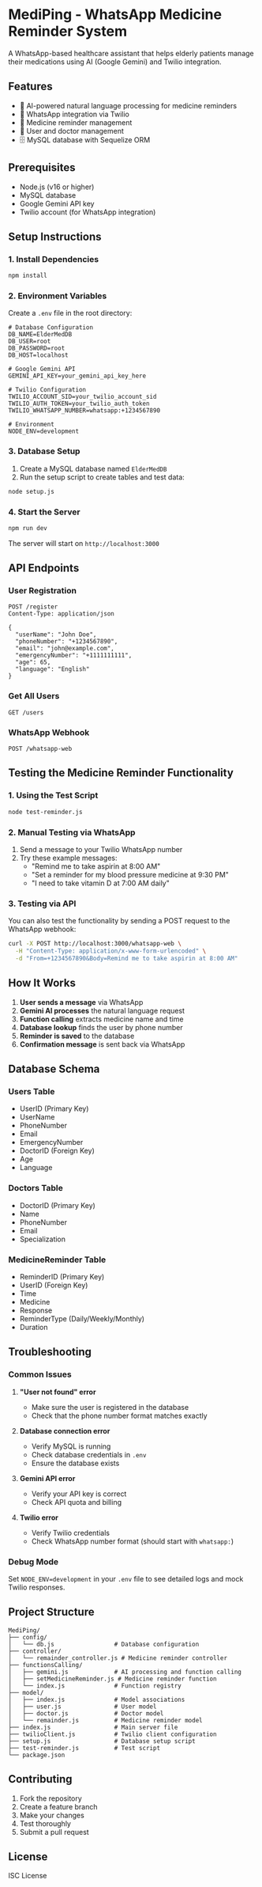 # MediPing - WhatsApp Medicine Reminder System

A WhatsApp-based healthcare assistant that helps elderly patients manage their medications using AI (Google Gemini) and Twilio integration.

## Features

- 🤖 AI-powered natural language processing for medicine reminders
- 📱 WhatsApp integration via Twilio
- 💊 Medicine reminder management
- 👥 User and doctor management
- 🗄️ MySQL database with Sequelize ORM

## Prerequisites

- Node.js (v16 or higher)
- MySQL database
- Google Gemini API key
- Twilio account (for WhatsApp integration)

## Setup Instructions

### 1. Install Dependencies

```bash
npm install
```

### 2. Environment Variables

Create a `.env` file in the root directory:

```env
# Database Configuration
DB_NAME=ElderMedDB
DB_USER=root
DB_PASSWORD=root
DB_HOST=localhost

# Google Gemini API
GEMINI_API_KEY=your_gemini_api_key_here

# Twilio Configuration
TWILIO_ACCOUNT_SID=your_twilio_account_sid
TWILIO_AUTH_TOKEN=your_twilio_auth_token
TWILIO_WHATSAPP_NUMBER=whatsapp:+1234567890

# Environment
NODE_ENV=development
```

### 3. Database Setup

1. Create a MySQL database named `ElderMedDB`
2. Run the setup script to create tables and test data:

```bash
node setup.js
```

### 4. Start the Server

```bash
npm run dev
```

The server will start on `http://localhost:3000`

## API Endpoints

### User Registration

```
POST /register
Content-Type: application/json

{
  "userName": "John Doe",
  "phoneNumber": "+1234567890",
  "email": "john@example.com",
  "emergencyNumber": "+1111111111",
  "age": 65,
  "language": "English"
}
```

### Get All Users

```
GET /users
```

### WhatsApp Webhook

```
POST /whatsapp-web
```

## Testing the Medicine Reminder Functionality

### 1. Using the Test Script

```bash
node test-reminder.js
```

### 2. Manual Testing via WhatsApp

1. Send a message to your Twilio WhatsApp number
2. Try these example messages:
   - "Remind me to take aspirin at 8:00 AM"
   - "Set a reminder for my blood pressure medicine at 9:30 PM"
   - "I need to take vitamin D at 7:00 AM daily"

### 3. Testing via API

You can also test the functionality by sending a POST request to the WhatsApp webhook:

```bash
curl -X POST http://localhost:3000/whatsapp-web \
  -H "Content-Type: application/x-www-form-urlencoded" \
  -d "From=+1234567890&Body=Remind me to take aspirin at 8:00 AM"
```

## How It Works

1. **User sends a message** via WhatsApp
2. **Gemini AI processes** the natural language request
3. **Function calling** extracts medicine name and time
4. **Database lookup** finds the user by phone number
5. **Reminder is saved** to the database
6. **Confirmation message** is sent back via WhatsApp

## Database Schema

### Users Table

- UserID (Primary Key)
- UserName
- PhoneNumber
- Email
- EmergencyNumber
- DoctorID (Foreign Key)
- Age
- Language

### Doctors Table

- DoctorID (Primary Key)
- Name
- PhoneNumber
- Email
- Specialization

### MedicineReminder Table

- ReminderID (Primary Key)
- UserID (Foreign Key)
- Time
- Medicine
- Response
- ReminderType (Daily/Weekly/Monthly)
- Duration

## Troubleshooting

### Common Issues

1. **"User not found" error**

   - Make sure the user is registered in the database
   - Check that the phone number format matches exactly

2. **Database connection error**

   - Verify MySQL is running
   - Check database credentials in `.env`
   - Ensure the database exists

3. **Gemini API error**

   - Verify your API key is correct
   - Check API quota and billing

4. **Twilio error**
   - Verify Twilio credentials
   - Check WhatsApp number format (should start with `whatsapp:`)

### Debug Mode

Set `NODE_ENV=development` in your `.env` file to see detailed logs and mock Twilio responses.

## Project Structure

```
MediPing/
├── config/
│   └── db.js                 # Database configuration
├── controller/
│   └── remainder_controller.js # Medicine reminder controller
├── functionsCalling/
│   ├── gemini.js             # AI processing and function calling
│   ├── setMedicineReminder.js # Medicine reminder function
│   └── index.js              # Function registry
├── model/
│   ├── index.js              # Model associations
│   ├── user.js               # User model
│   ├── doctor.js             # Doctor model
│   └── remainder.js          # Medicine reminder model
├── index.js                  # Main server file
├── twilioClient.js           # Twilio client configuration
├── setup.js                  # Database setup script
├── test-reminder.js          # Test script
└── package.json
```

## Contributing

1. Fork the repository
2. Create a feature branch
3. Make your changes
4. Test thoroughly
5. Submit a pull request

## License

ISC License
